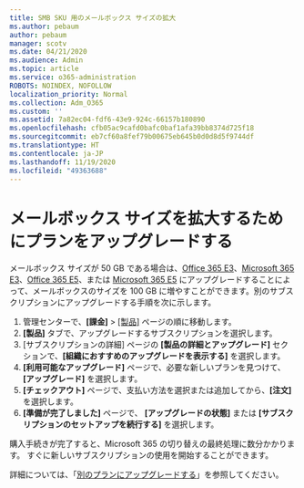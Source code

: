 ```yaml
---
title: SMB SKU 用のメールボックス サイズの拡大
ms.author: pebaum
author: pebaum
manager: scotv
ms.date: 04/21/2020
ms.audience: Admin
ms.topic: article
ms.service: o365-administration
ROBOTS: NOINDEX, NOFOLLOW
localization_priority: Normal
ms.collection: Adm_O365
ms.custom: ''
ms.assetid: 7a82ec04-fdf6-43e9-924c-66157b180890
ms.openlocfilehash: cfb05ac9cafd0bafc0baf1afa39bb8374d725f18
ms.sourcegitcommit: eb7cf60a8fef79b00675eb645b0d0d8d5f9744df
ms.translationtype: HT
ms.contentlocale: ja-JP
ms.lasthandoff: 11/19/2020
ms.locfileid: "49363688"
---
```

# <a name="upgrade-plans-to-increase-mailbox-size"></a>メールボックス サイズを拡大するためにプランをアップグレードする

メールボックス サイズが 50 GB である場合は、[Office 365 E3](https://www.microsoft.com/microsoft-365/enterprise/office-365-e3?rtc=1&activetab=pivot:overviewtab)、[Microsoft 365 E3](https://www.microsoft.com/microsoft-365/enterprise/e3?activetab=pivot%3aoverviewtab)、[Office 365 E5](https://www.microsoft.com/microsoft-365/enterprise/office-365-e5?rtc=1&activetab=pivot%3aoverviewtab)、または [Microsoft 365 E5](https://www.microsoft.com/microsoft-365/enterprise/e5?activetab=pivot%3aoverviewtab) にアップグレードすることによって、メールボックスのサイズを 100 GB に増やすことができます。別のサブスクリプションにアップグレードする手順を次に示します。
  
1. 管理センターで、**[課金]** > [[製品]](https://go.microsoft.com/fwlink/p/?linkid=842054) ページの順に移動します。
2. **[製品]** タブで、アップグレードするサブスクリプションを選択します。
3. [サブスクリプションの詳細] ページの **[製品の詳細とアップグレード]** セクションで、**[組織におすすめのアップグレードを表示する]** を選択します。
4. **[利用可能なアップグレード]** ページで、必要な新しいプランを見つけて、**[アップグレード]** を選択します。
5. **[チェックアウト]** ページで、支払い方法を選択または追加してから、**[注文]** を選択します。
6. **[準備が完了しました]** ページで、 **[アップグレードの状態]** または **[サブスクリプションのセットアップを続行する]** を選択します。

購入手続きが完了すると、Microsoft 365 の切り替えの最終処理に数分かかります。 すぐに新しいサブスクリプションの使用を開始することができます。

詳細については、「[別のプランにアップグレードする](https://docs.microsoft.com/microsoft-365/commerce/subscriptions/upgrade-to-different-plan)」を参照してください。